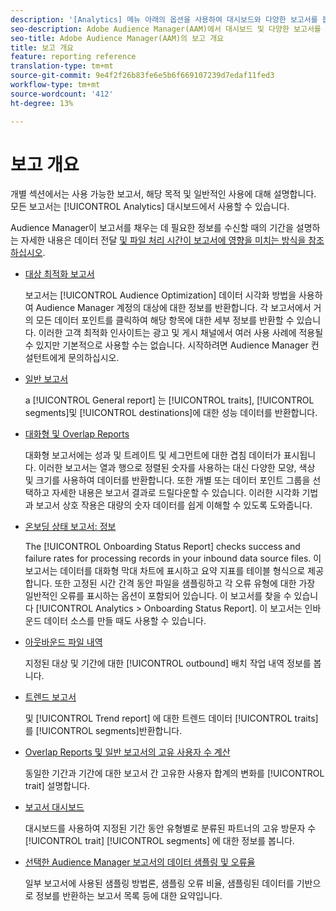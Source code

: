 ```yaml
---
description: '[Analytics] 메뉴 아래의 옵션을 사용하여 대시보드와 다양한 보고서를 봅니다.'
seo-description: Adobe Audience Manager(AAM)에서 대시보드 및 다양한 보고서를 보려면 [Analytics] 메뉴 아래의 옵션을 사용합니다.
seo-title: Adobe Audience Manager(AAM)의 보고 개요
title: 보고 개요
feature: reporting reference
translation-type: tm+mt
source-git-commit: 9e4f2f26b83fe6e5b6f669107239d7edaf11fed3
workflow-type: tm+mt
source-wordcount: '412'
ht-degree: 13%

---
```



# 보고 개요

개별 섹션에서는 사용 가능한 보고서, 해당 목적 및 일반적인 사용에 대해 설명합니다. 모든 보고서는 [!UICONTROL Analytics] 대시보드에서 사용할 수 있습니다.

Audience Manager이 보고서를 채우는 데 필요한 정보를 수신할 때의 기간을 설명하는 자세한 내용은 데이터 전달 [및 파일 처리 시간이 보고서에 영향을 미치는 방식을 참조하십시오](/help/using/reference/reporting-file-transfer-timeframe.md).

* [대상 최적화 보고서](/help/using/reporting/audience-optimization-reports/audience-optimization-reports.md)

   보고서는 [!UICONTROL Audience Optimization] 데이터 시각화 방법을 사용하여 Audience Manager 계정의 대상에 대한 정보를 반환합니다. 각 보고서에서 거의 모든 데이터 포인트를 클릭하여 해당 항목에 대한 세부 정보를 반환할 수 있습니다. 이러한 고객 최적화 인사이트는 광고 및 게시 채널에서 여러 사용 사례에 적용될 수 있지만 기본적으로 사용할 수는 없습니다. 시작하려면 Audience Manager 컨설턴트에게 문의하십시오.

* [일반 보고서](/help/using/reporting/general-reports.md)

   a [!UICONTROL General report] 는 [!UICONTROL traits], [!UICONTROL segments]및 [!UICONTROL destinations]에 대한 성능 데이터를 반환합니다.

* [대화형 및 Overlap Reports](/help/using/reporting/dynamic-reports/dynamic-reports.md)

   대화형 보고서에는 성과 및 트레이트 및 세그먼트에 대한 겹침 데이터가 표시됩니다. 이러한 보고서는 열과 행으로 정렬된 숫자를 사용하는 대신 다양한 모양, 색상 및 크기를 사용하여 데이터를 반환합니다. 또한 개별 또는 데이터 포인트 그룹을 선택하고 자세한 내용은 보고서 결과로 드릴다운할 수 있습니다. 이러한 시각화 기법과 보고서 상호 작용은 대량의 숫자 데이터를 쉽게 이해할 수 있도록 도와줍니다.

* [온보딩 상태 보고서: 정보](/help/using/reporting/onboarding-status-report.md)

   The [!UICONTROL Onboarding Status Report] checks success and failure rates for processing records in your inbound data source files. 이 보고서는 데이터를 대화형 막대 차트에 표시하고 요약 지표를 테이블 형식으로 제공합니다. 또한 고정된 시간 간격 동안 파일을 샘플링하고 각 오류 유형에 대한 가장 일반적인 오류를 표시하는 옵션이 포함되어 있습니다. 이 보고서를 찾을 수 있습니다 [!UICONTROL Analytics > Onboarding Status Report]. 이 보고서는 인바운드 데이터 소스를 만들 때도 사용할 수 있습니다.

* [아웃바운드 파일 내역](/help/using/reporting/outbound-history-report.md)

   지정된 대상 및 기간에 대한 [!UICONTROL outbound] 배치 작업 내역 정보를 봅니다.

* [트렌드 보고서](/help/using/reporting/trend-reports.md)

   및 [!UICONTROL Trend report] 에 대한 트렌드 데이터 [!UICONTROL traits] 를 [!UICONTROL segments]반환합니다.

* [Overlap Reports 및 일반 보고서의 고유 사용자 수 계산](/help/using/reporting/unique-user-counts.md)

   동일한 기간과 기간에 대한 보고서 간 고유한 사용자 합계의 변화를 [!UICONTROL trait] 설명합니다.

* [보고서 대시보드](/help/using/reporting/trend-reports.md)

   대시보드를 사용하여 지정된 기간 동안 유형별로 분류된 파트너의 고유 방문자 수 [!UICONTROL trait] [!UICONTROL segments] 에 대한 정보를 봅니다.

* [선택한 Audience Manager 보고서의 데이터 샘플링 및 오류율](/help/using/reporting/report-sampling.md)

   일부 보고서에 사용된 샘플링 방법론, 샘플링 오류 비율, 샘플링된 데이터를 기반으로 정보를 반환하는 보고서 목록 등에 대한 요약입니다.


